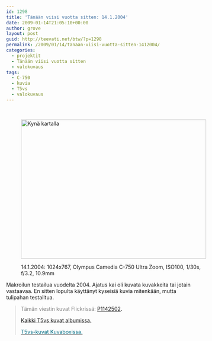 ```yaml
---
id: 1298
title: 'Tänään viisi vuotta sitten: 14.1.2004'
date: 2009-01-14T21:05:10+00:00
author: grove
layout: post
guid: http://teevati.net/btw/?p=1298
permalink: /2009/01/14/tanaan-viisi-vuotta-sitten-1412004/
categories:
  - projektit
  - Tänään viisi vuotta sitten
  - valokuvaus
tags:
  - C-750
  - kuvia
  - T5vs
  - valokuvaus
---
```

 <figure style="width: 500px" class="wp-caption aligncenter">

[<img class=" " title="Kynä kartalla" src="http://farm4.static.flickr.com/3434/3197429096_916e02d618.jpg" alt="Kynä kartalla" width="500" height="375" />](http://farm4.static.flickr.com/3434/3197429096_c184483257_o.jpg "14.1.2004: 1024x767, Olympus Camedia C-750 Ultra Zoom, ISO100, 1/30s, f/3.2, 10.9mm")<figcaption class="wp-caption-text">14.1.2004: 1024x767, Olympus Camedia C-750 Ultra Zoom, ISO100, 1/30s, f/3.2, 10.9mm</figcaption></figure> 

Makroilun testailua vuodelta 2004. Ajatus kai oli kuvata kuvakkeita tai jotain vastaavaa. En sitten lopulta käyttänyt kyseisiä kuvia mitenkään, mutta tulipahan testailtua.

> <span style="color: #808080;">Tämän viestin kuvat Flickrissä:</span> <span style="color: #006a80;"><span style="color: #000000;"><span style="color: #006a80;"><span style="color: #000000;"><span style="color: #006a80;"><span style="color: #000000;"><span style="color: #006a80;"><span style="color: #000000;"><a title="P1142502 on Flickr" href="http://www.flickr.com/photos/teevati/3197429096">P1142502</a>.</span></span></span></span></span></span></span></span>
> 
> [Kaikki T5vs kuvat albumissa.](/btw/flickr/album/72157607994204386/t5vs-all.html "BTW · T5vs-all")
> 
> [<span style="color: #006a80;">T5vs-kuvat Kuvaboxissa.</span>](http://www.kuvaboxi.fi/julkinen/29poj+taavetti-btw-t5vs.html "Kuvaboxi - BTW: T5vs (Taavetti)")